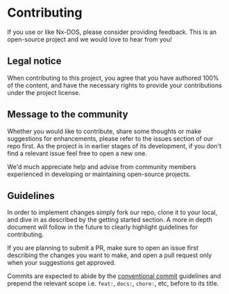 # Contributing

If you use or like Nx-DOS, please consider providing feedback. This is an open-source project and we would love to hear from you!

## Legal notice

When contributing to this project, you agree that you have authored 100% of the content, and have the necessary rights to provide your contributions under the project license.

## Message to the community

Whether you would like to contribute, share some thoughts or make suggestions for enhancements, please refer to the issues section of our repo first. As the project is in earlier stages of its development, if you don't find a relevant issue feel free to open a new one.

We'd much appreciate help and advise from community members experienced in developing or maintaining open-source projects.

## Guidelines

In order to implement changes simply fork our repo, clone it to your local, and dive in as described by the getting started section. A more in depth document will follow in the future to clearly highlight guidelines for contributing.

If you are planning to submit a PR, make sure to open an issue first describing the changes you want to make, and open a pull request only when your suggestions get approved.

Commits are expected to abide by the [conventional commit](https://www.conventionalcommits.org) guidelines and prepend the relevant scope i.e. `feat:`, `docs:`, `chore:`, etc, before to its title.
